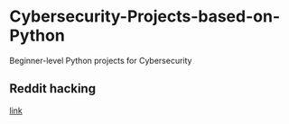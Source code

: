 # Cybersecurity-Projects-based-on-Python
Beginner-level Python projects for Cybersecurity

## Reddit hacking 
[link](https://www.reddit.com/r/HowToHack/comments/ewm1ax/a_complete_penetration_testing_hacking_tools_list/)
